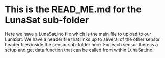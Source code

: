# This is the READ_ME.md for the LunaSat sub-folder

Here we have a LunaSat.ino file which is the main file to upload to our LunaSat. We have a header file that links up to several of the other sensor header files inside the sensor sub-folder here. For each sensor there is a setup and get data function that can be called from within LunaSat.ino. 
